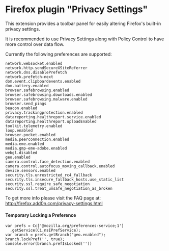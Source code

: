 # Firefox plugin "Privacy Settings"

This extension provides a toolbar panel for easily altering Firefox's built-in privacy settings.

It is recommended to use Privacy Settings along with Policy Control to have more control over data flow.

Currently the following preferences are supported:

    network.websocket.enabled
    network.http.sendSecureXSiteReferrer
    network.dns.disablePrefetch
    network.prefetch-next
    dom.event.clipboardevents.enabled
    dom.battery.enabled
    browser.safebrowsing.enabled
    browser.safebrowsing.downloads.enabled
    browser.safebrowsing.malware.enabled
    browser.send_pings
    beacon.enabled
    privacy.trackingprotection.enabled
    datareporting.healthreport.service.enabled
    datareporting.healthreport.uploadEnabled
    toolkit.telemetry.enabled
    loop.enabled
    browser.pocket.enabled
    media.peerconnection.enabled
    media.eme.enabled
    media.gmp-eme-adobe.enabled
    webgl.disabled
    geo.enabled
    camera.control.face_detection.enabled
    camera.control.autofocus_moving_callback.enabled
    device.sensors.enabled
    security.tls.unrestricted_rc4_fallback
    security.tls.insecure_fallback_hosts.use_static_list
    security.ssl.require_safe_negotiation
    security.ssl.treat_unsafe_negotiation_as_broken


To get more info please visit the FAQ page at: http://firefox.add0n.com/privacy-settings.html

#### Temporary Locking a Preference

    var prefs = Cc['@mozilla.org/preferences-service;1']
      .getService(Ci.nsIPrefService);
    var branch = prefs.getBranch("geo.enabled");
    branch.lockPref('', true);
    console.error(branch.prefIsLocked(''))
